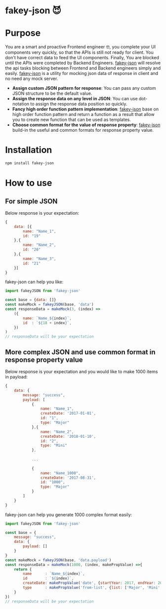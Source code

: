 <h1>fakey-json 😈</h1>

# Purpose
You are a smart and proactive Frontend engineer 🤓, you complete your UI components very quickly, so that the APIs is still not ready for client. You don't have correct data to feed the UI components. Finally, You are blocked until the APIs were completed by Backend Engineers. [fakey-json](https://github.com/sevenLee/fakey-json) will resolve the api tasks blocking between Frontend and Backend engineers simply and easily.
[fakey-json](https://github.com/sevenLee/fakey-json) is a utility for mocking json data of response in client and no need any mock server. 

* **Assign custom JSON pattern for response**: You can pass any custom JSON structure to be the default value.
* **Assign the response data on any level in JSON**: You can use dot-notation to assign the response data position so quickly.
* **Fancy high order function pattern implementation**: [fakey-json](https://github.com/sevenLee/fakey-json) base on high order function pattern and return a function as a result that allow you to create new function that can be used as templates.
* **Choose common format for the value of response property**: [fakey-json](https://github.com/sevenLee/fakey-json) build-in the useful and common formats for response property value.      

# Installation
```bash
npm install fakey-json
```

# How to use

## For simple JSON
Below response is your expectation:
```js
{
    data: [{
        name: "Name_1",
        id: "19"
    },{
        name: "Name_2",
        id: "20"
    },{
        name: "Name_3",
        id: "21"
    }]
}
```
fakey-json can help you like:

```js
import fakeyJSON from 'fakey-json'

const base = {data: []}
const makeMock = fakeyJSON(base, 'data')
const responseData = makeMock(3, (index) => 
    ({
        name: `Name_${index}`,
        id  : `${18 + index}`,
    })
)
// responseData will be your expectation
```
## More complex JSON and use common format in response property value
Below response is your expectation and you would like to make 1000 items in payload:
```js
{
    data: {
        message: "success",
        payload: [
            {
                name: "Name_1",
                createDate: '2017-01-01',
                id: "1",
                type: "Major"
            },{
                name: "Name_2",
                createDate: '2018-01-10',
                id: "2",
                type: "Mini"
            },
            
            ...
            
            {
                name: "Name_1000",
                createDate: '2017-08-31',
                id: "1000",
                type: "Major"
            }
        ]
    }
}
```
fakey-json can help you generate 1000 complex format easily:
```js
import fakeyJSON from 'fakey-json'

const base = {
    message: "success",
    data: {
        payload: []
    }
}
const makeMock = fakeyJSON(base, 'data.payload')
const responseData = makeMock(1000, (index, makePropValue) =>{
    return {
        name      : `Name_${index}`,
        id        : `${index}`,
        createDate: makePropValue('date', {startYear: 2017, endYear: 2018}),
        type      : makePropValue('from-list', {list: ['Major', 'Mini', 'Minor']})
    }
})
// responseData will be your expectation
```
